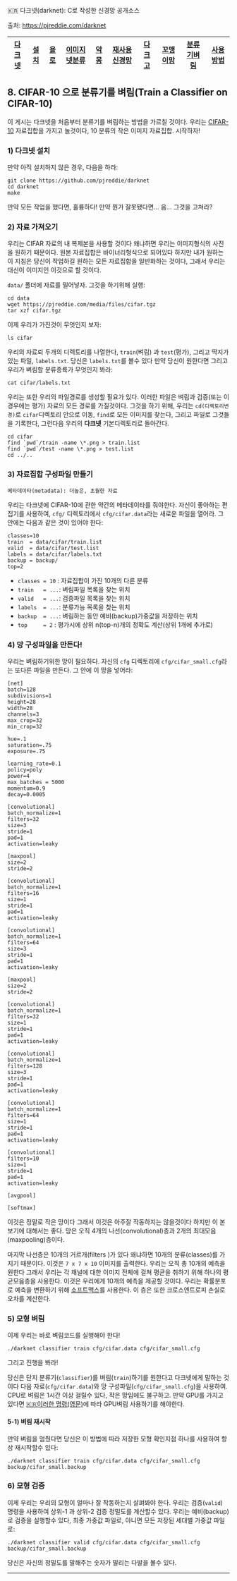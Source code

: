 
:kr: 다크넷(darknet): C로 작성한 신경망 공개소스 

출처: https://pjreddie.com/darknet

| [다크넷](../README.md) | [설치](../1_SeolChi/SeolChi.md) | [욜로](../2_YOLO/yolo.md) | [이미지넷분류](../3_ImageNet_BunRyu/BunRyu.md) | [악몽](../4_AkMong/AkMong.md) | [재사용신경망](../5_RNN/rnn.md) | [다크고](../6_DarkGo/DarkGo.md) | [꼬맹이망](../7_GgoMaengIi/GgoMaengIi.md) | [분류기벼림](../8_SuRyeon/SuRyeon.md) | [사용방법](./SaYongBeob.md) |  
| --- | --- | --- | --- | --- | --- | --- | --- | --- | --- |  

<a name="CIFAR-10-분류기"></a>
## 8. CIFAR-10 으로 분류기를 벼림(Train a Classifier on CIFAR-10)

 이 게시는 다크넷을 처음부터 분류기를 벼림하는 방법을 가르칠 것이다. 우리는 [CIFAR-10](https://www.cs.toronto.edu/~kriz/cifar.html) 자료집합을 가지고 놀것이다, 10 분류의 작은 이미지 자료집합. 시작하자!

### 1) 다크넷 설치

 만약 아직 설치하지 않은 경우, 다음을 하라:

```
git clone https://github.com/pjreddie/darknet
cd darknet
make
```

 만약 모든 작업을 했다면, 훌륭하다! 만약 뭔가 잘못됐다면... 음... 그것을 고쳐라?

### 2) 자료 가져오기

 우리는 CIFAR 자료의 내 복제본을 사용할 것이다 왜냐하면 우리는 이미지형식의 사진을 원하기 때문이다. 원본 자료집합은 바이너리형식으로 되어있다 하지만 내가 원하는 이 지침은 당신이 작업하길 원하는 모든 자료집합을 일반화하는 것이다, 그래서 우리는 대신이 이미지인 이것으로 할 것이다.

 `data/` 폴더에 자료를 밀어넣자. 그것을 하기위해 실행:

```
cd data
wget https://pjreddie.com/media/files/cifar.tgz
tar xzf cifar.tgz
```

 이제 우리가 가진것이 무엇인지 보자:

```
ls cifar
```

 우리의 자료뢰 두개의 디렉토리를 나열한다, `train`(벼림) 과 `test`(평가), 그리고 딱지가 있는 파일, `labels.txt`. 당신은 `labels.txt`를 볼수 있다 만약 당신이 원한다면 그리고 우리가 벼림할 분류종륙가 무엇인지 봐라:

```
cat cifar/labels.txt
```

 우리는 또한 우리의 파일경로를 생성할 필요가 있다. 이러한 파일은 벼림과 검증(또는 이 경우에는 평가) 자료의 모든 경로를 가질것이다. 그것을 하기 위해, 우리는 `cd(디렉토리변경)`로 `cifar`디렉토리 안으로 이동, `find`로 모든 이미지를 찾는다, 그리고 파일로 그것들을 기록한다, 그런다음 우리의 **다크넷** 기본디렉토리로 돌아간다.

```
cd cifar
find `pwd`/train -name \*.png > train.list
find `pwd`/test -name \*.png > test.list
cd ../..
```

### 3) 자료집합 구성파일 만들기

```
메타데이타(metadata): 더높은, 초월한 자료
```

 우리는 다크넷에 CIFAR-10에 관한 약간의 메타데이타를 줘야한다. 자신이 좋아하는 편집기를 사용하여, `cfg/` 디렉토리에서 `cfg/cifar.data`라는 새로운 파일을 열어라. 그 안에는 다음과 같은 것이 있어야 한다:

```
classes=10
train  = data/cifar/train.list
valid  = data/cifar/test.list
labels = data/cifar/labels.txt
backup = backup/
top=2
```

  * `classes = 10` : 자료집합이 가진 10개의 다른 분류
  * `train   = ...`: 벼림파일 목록을 찾는 위치
  * `valid   = ...`: 검증파일 목록을 찾는 위치
  * `labels  = ...`: 분류가능 목록을 찾는 위치
  * `backup  = ...`: 벼림하는 동안 예비(backup)가중값을 저장하는 위치
  * `top     = 2`  : 평가시에 상위 n(top-n)개의 정확도 계산(상위 1개에 추가로)


### 4) 망 구성파일을 만든다!

 우리는 벼림하기위한 망이 필요하다. 자신의 `cfg` 디렉토리에 `cfg/cifar_small.cfg`라는 또다른 파일을 만든다. 그 안에 이 망을 넣어라:

```
[net]
batch=128
subdivisions=1
height=28
width=28
channels=3
max_crop=32
min_crop=32

hue=.1
saturation=.75
exposure=.75

learning_rate=0.1
policy=poly
power=4
max_batches = 5000
momentum=0.9
decay=0.0005

[convolutional]
batch_normalize=1
filters=32
size=3
stride=1
pad=1
activation=leaky

[maxpool]
size=2
stride=2

[convolutional]
batch_normalize=1
filters=16
size=1
stride=1
pad=1
activation=leaky

[convolutional]
batch_normalize=1
filters=64
size=3
stride=1
pad=1
activation=leaky

[maxpool]
size=2
stride=2

[convolutional]
batch_normalize=1
filters=32
size=1
stride=1
pad=1
activation=leaky

[convolutional]
batch_normalize=1
filters=128
size=3
stride=1
pad=1
activation=leaky

[convolutional]
batch_normalize=1
filters=64
size=1
stride=1
pad=1
activation=leaky

[convolutional]
filters=10
size=1
stride=1
pad=1
activation=leaky

[avgpool]

[softmax]
```

 이것은 정말로 작은 망이다 그래서 이것은 아주잘 작동하지는 않을것이다 하지만 이 본보기에 대해서는 좋다. 망은 오직 4개의 나선(convolutional)층과 2개의 최대모음(maxpooling)층이다.

 마지막 나선층은 10개의 거르개(filters )가 있다 왜냐하면 10개의 분류(classes)를 가지기 때문이다. 이것은 `7 x 7 x 10` 이미지를 출력한다. 우리는 오직 총 10개의 예측을 원한다 그래서 우리는 각 채널에 대한 이미지 전체에 걸쳐 평균을 취하기 위해 하나의 평균모음층을 사용한다. 이것은 우리에게  10개의 예측을 제공할 것이다. 우리는 확률분포로 예측을 변환하기 위해 [소프트맥스](https://en.wikipedia.org/wiki/Softmax_function)를 사용한다. 이 층은 또한 크로스엔트로피 손실로 오차를 계산한다.


### 5) 모형 벼림

 이제 우리는 바로 벼림코드를 실행해야 한다!

```
./darknet classifier train cfg/cifar.data cfg/cifar_small.cfg
```

 그리고 진행을 봐라!

 당신은 단지 분류기(`classifier`)를 벼림(`train`)하기를 원한다고 다크넷에게 말하는 것이다 다음 자료(`cfg/cifar.data`)와 망 구성파일(`cfg/cifar_small.cfg`)을 사용하여. CPU로 벼림은 1시간 이상 걸릴수 있다, 작은 망임에도 불구하고. 만약 GPU를 가지고 있다면 [:kr:이러한 명령](../1_SeolChi/SeolChi.md#cuda)[(영문)](https://pjreddie.com/darknet/install/#cuda)에 따라 GPU벼림 사용하기를 해야한다.

#### 5-1) 벼림 재시작

 만약 벼림을 멈췄다면 당신은 이 방법에 따라 저장한 모형 확인지점 하나를 사용하여 항상 재시작할수 있다:

```
./darknet classifier train cfg/cifar.data cfg/cifar_small.cfg backup/cifar_small.backup
```

### 6) 모형 검증

 이제 우리는 우리의 모형이 얼마나 잘 작동하는지 살펴봐야 한다. 우리는 검증(`valid`) 명령을 사용하여 상위-1 과 상위-2 검증 정밀도를 계산할수 있다. 우리는 예비(backup)로 검증을 실행할수 있다, 최종 가중값 파일로, 아니면 모든 저장된 세대별 가중값 파일로:

```
./darknet classifier valid cfg/cifar.data cfg/cifar_small.cfg backup/cifar_small.backup
```

 당신은 자신의 정밀도를 말해주는 숫자가 말리는 다발을 볼수 있다.

---
